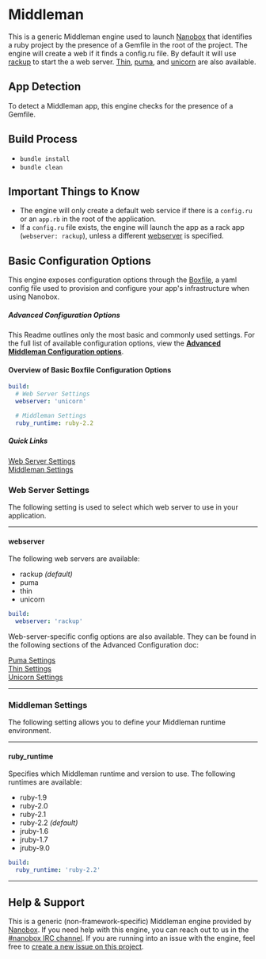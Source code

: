# Middleman

This is a generic Middleman engine used to launch [Nanobox](http://nanobox.io) that identifies a ruby project by the presence of a Gemfile in the root of the project. The engine will create a web if it finds a config.ru file. By default it will use [rackup](http://rack.github.io/) to start the a web server. [Thin](http://code.macournoyer.com/thin/), [puma](http://puma.io/), and [unicorn](http://unicorn.bogomips.org/) are also available.

## App Detection
To detect a Middleman app, this engine checks for the presence of a Gemfile.

## Build Process
- `bundle install`
- `bundle clean`

## Important Things to Know
- The engine will only create a default web service if there is a `config.ru` or an `app.rb` in the root of the application.
- If a `config.ru` file exists, the engine will launch the app as a rack app (`webserver: rackup`), unless a different [webserver](#webserver) is specified.

## Basic Configuration Options

This engine exposes configuration options through the [Boxfile](http://docs.nanobox.io/boxfile/), a yaml config file used to provision and configure your app's infrastructure when using Nanobox. 

##### *Advanced Configuration Options*
This Readme outlines only the most basic and commonly used settings. For the full list of available configuration options, view the **[Advanced Middleman Configuration options](https://github.com/nanobox-io/nanobox-engine-ruby/blob/master/doc/advanced-ruby-config.md)**.

#### Overview of Basic Boxfile Configuration Options
```yaml
build:
  # Web Server Settings
  webserver: 'unicorn'

  # Middleman Settings
  ruby_runtime: ruby-2.2
```

##### Quick Links
[Web Server Settings](#web-server-settings)  
[Middleman Settings](#ruby-settings)   

### Web Server Settings
The following setting is used to select which web server to use in your application.

---

#### webserver
The following web servers are available:

- rackup *(default)*
- puma
- thin
- unicorn

```yaml
build:
  webserver: 'rackup'
```

Web-server-specific config options are also available. They can be found in the following sections of the Advanced Configuration doc:

[Puma Settings](https://github.com/nanobox-io/nanobox-engine-ruby/blob/master/doc/advanced-ruby-config.md#puma-settings)  
[Thin Settings](https://github.com/nanobox-io/nanobox-engine-ruby/blob/master/doc/advanced-ruby-config.md#thin-settings)  
[Unicorn Settings](https://github.com/nanobox-io/nanobox-engine-ruby/blob/master/doc/advanced-ruby-config.md#unicorn-settings)

---

### Middleman Settings
The following setting allows you to define your Middleman runtime environment.

---

#### ruby_runtime
Specifies which Middleman runtime and version to use. The following runtimes are available:

- ruby-1.9
- ruby-2.0
- ruby-2.1
- ruby-2.2 *(default)*
- jruby-1.6
- jruby-1.7
- jruby-9.0

```yaml
build:
  ruby_runtime: 'ruby-2.2'
```

---

## Help & Support
This is a generic (non-framework-specific) Middleman engine provided by [Nanobox](http://nanobox.io). If you need help with this engine, you can reach out to us in the [#nanobox IRC channel](http://webchat.freenode.net/?channels=nanobox). If you are running into an issue with the engine, feel free to [create a new issue on this project](https://github.com/nanobox-io/nanobox-engine-ruby/issues/new).